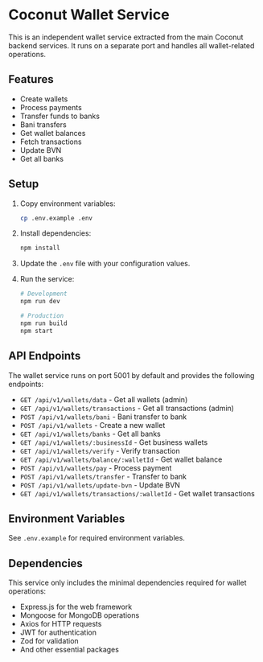 # Coconut Wallet Service

This is an independent wallet service extracted from the main Coconut backend services. It runs on a separate port and handles all wallet-related operations.

## Features

- Create wallets
- Process payments
- Transfer funds to banks
- Bani transfers
- Get wallet balances
- Fetch transactions
- Update BVN
- Get all banks

## Setup

1. Copy environment variables:
   ```bash
   cp .env.example .env
   ```

2. Install dependencies:
   ```bash
   npm install
   ```

3. Update the `.env` file with your configuration values.

4. Run the service:
   ```bash
   # Development
   npm run dev

   # Production
   npm run build
   npm start
   ```

## API Endpoints

The wallet service runs on port 5001 by default and provides the following endpoints:

- `GET /api/v1/wallets/data` - Get all wallets (admin)
- `GET /api/v1/wallets/transactions` - Get all transactions (admin)
- `POST /api/v1/wallets/bani` - Bani transfer to bank
- `POST /api/v1/wallets` - Create a new wallet
- `GET /api/v1/wallets/banks` - Get all banks
- `GET /api/v1/wallets/:businessId` - Get business wallets
- `GET /api/v1/wallets/verify` - Verify transaction
- `GET /api/v1/wallets/balance/:walletId` - Get wallet balance
- `POST /api/v1/wallets/pay` - Process payment
- `POST /api/v1/wallets/transfer` - Transfer to bank
- `POST /api/v1/wallets/update-bvn` - Update BVN
- `GET /api/v1/wallets/transactions/:walletId` - Get wallet transactions

## Environment Variables

See `.env.example` for required environment variables.

## Dependencies

This service only includes the minimal dependencies required for wallet operations:
- Express.js for the web framework
- Mongoose for MongoDB operations
- Axios for HTTP requests
- JWT for authentication
- Zod for validation
- And other essential packages
